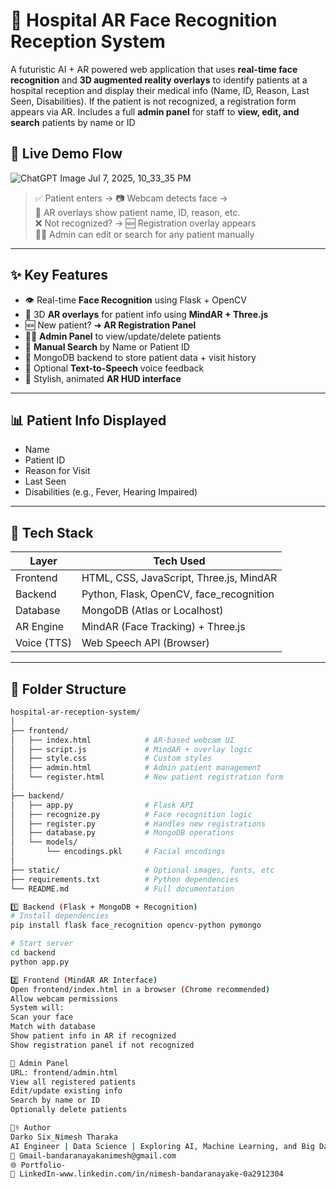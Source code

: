 # 🧠 Hospital AR Face Recognition Reception System

A futuristic AI + AR powered web application that uses **real-time face recognition** and **3D augmented reality overlays** to identify patients at a hospital reception and display their medical info (Name, ID, Reason, Last Seen, Disabilities). If the patient is not recognized, a registration form appears via AR. Includes a full **admin panel** for staff to **view, edit, and search** patients by name or ID
## 📸 Live Demo Flow
![ChatGPT Image Jul 7, 2025, 10_33_35 PM](https://github.com/user-attachments/assets/8d87b83e-9369-4763-8b0f-980030f83dac)

> ✅ Patient enters → 📷 Webcam detects face →  
> 🧠 AR overlays show patient name, ID, reason, etc.  
> ❌ Not recognized? → 🆕 Registration overlay appears  
> 👩‍⚕️ Admin can edit or search for any patient manually

---

## ✨ Key Features

- 👁️ Real-time **Face Recognition** using Flask + OpenCV
- 🧠 3D **AR overlays** for patient info using **MindAR + Three.js**
- 🆕 New patient? ➜ **AR Registration Panel**
- 👨‍⚕️ **Admin Panel** to view/update/delete patients
- 🔎 **Manual Search** by Name or Patient ID
- 🧾 MongoDB backend to store patient data + visit history
- 📢 Optional **Text-to-Speech** voice feedback
- 🎨 Stylish, animated **AR HUD interface**

---

## 📊 Patient Info Displayed

- Name  
- Patient ID  
- Reason for Visit  
- Last Seen  
- Disabilities (e.g., Fever, Hearing Impaired)

---

## 🧰 Tech Stack

| Layer        | Tech Used                             |
|--------------|----------------------------------------|
| Frontend     | HTML, CSS, JavaScript, Three.js, MindAR |
| Backend      | Python, Flask, OpenCV, face_recognition |
| Database     | MongoDB (Atlas or Localhost)          |
| AR Engine    | MindAR (Face Tracking) + Three.js     |
| Voice (TTS)  | Web Speech API (Browser)              |

---

## 📂 Folder Structure

```bash
hospital-ar-reception-system/
│
├── frontend/
│   ├── index.html            # AR-based webcam UI
│   ├── script.js             # MindAR + overlay logic
│   ├── style.css             # Custom styles
│   ├── admin.html            # Admin patient management
│   └── register.html         # New patient registration form
│
├── backend/
│   ├── app.py                # Flask API
│   ├── recognize.py          # Face recognition logic
│   ├── register.py           # Handles new registrations
│   ├── database.py           # MongoDB operations
│   └── models/
│       └── encodings.pkl     # Facial encodings
│
├── static/                   # Optional images, fonts, etc               
├── requirements.txt          # Python dependencies
└── README.md                 # Full documentation

1️⃣ Backend (Flask + MongoDB + Recognition)
# Install dependencies
pip install flask face_recognition opencv-python pymongo

# Start server
cd backend
python app.py

2️⃣ Frontend (MindAR AR Interface)
Open frontend/index.html in a browser (Chrome recommended)
Allow webcam permissions
System will:
Scan your face
Match with database
Show patient info in AR if recognized
Show registration panel if not recognized

🔐 Admin Panel
URL: frontend/admin.html
View all registered patients
Edit/update existing info
Search by name or ID
Optionally delete patients

👨‍⚕️ Author
Darko Six_Nimesh Tharaka
AI Engineer | Data Science | Exploring AI, Machine Learning, and Big Data
📧 Gmail-bandaranayakanimesh@gmail.com
🌐 Portfolio-
🔗 LinkedIn-www.linkedin.com/in/nimesh-bandaranayake-0a2912304




